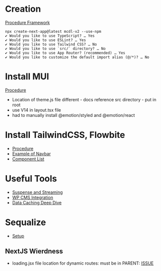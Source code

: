 # Creation
[Procedure Framework](https://nextjs.org/learn/dashboard-app/getting-started)

```
npx create-next-app@latest mcdl-v2 --use-npm 
✔ Would you like to use TypeScript? … Yes
✔ Would you like to use ESLint? … Yes
✔ Would you like to use Tailwind CSS? … No
✔ Would you like to use `src/` directory? … No 
✔ Would you like to use App Router? (recommended) … Yes
✔ Would you like to customize the default import alias (@/*)? … No
```

# Install MUI
[Procedure](https://mui.com/material-ui/integrations/nextjs/)

* Location of theme.js file different - docs reference src directory - put in root
* use V14 in layout.tsx file
* had to manually install @emotion/styled and @emotion/react


# Install TailwindCSS, Flowbite

* [Procedure](https://flowbite.com/docs/getting-started/next-js/)
* [Example of Navbar](https://www.flowbite-react.com/docs/components/navbar)
* [Component List](https://github.com/themesberg/flowbite-react)

# Useful Tools
* [Suspense and Streaming](https://nextjs.org/learn/dashboard-app/streaming)
* [WP CMS Integration](https://vercel.com/guides/wordpress-with-vercel)
* [Data Caching Deep Dive](https://github.com/vercel/next.js/discussions/54075)

# Sequalize
* [Setup](https://stackoverflow.com/questions/76239621/critical-dependency-the-request-of-a-dependency-sequelize-is-an-expression-in)

## NextJS Wierdness
* loading.jsx file location for dynamic routes: must be in PARENT: [ISSUE](https://github.com/vercel/next.js/issues/43548)

